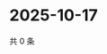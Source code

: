 # 2025-10-17

共 0 条

<!-- BEGIN ZHIHUVIDEO -->
<!-- 最后更新时间 Fri Oct 17 2025 01:10:03 GMT+0800 (China Standard Time) -->

<!-- END ZHIHUVIDEO -->

